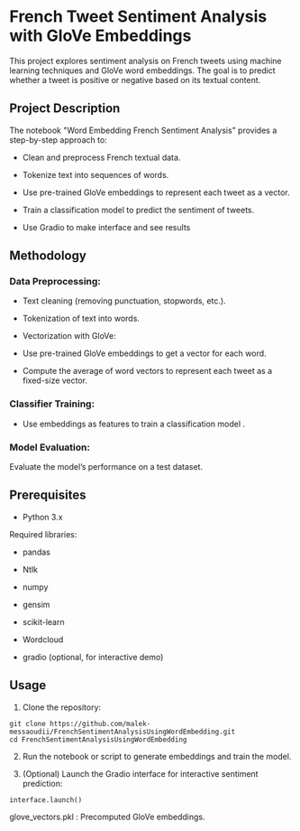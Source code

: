 # French Tweet Sentiment Analysis with GloVe Embeddings

This project explores sentiment analysis on French tweets using machine learning techniques and GloVe word embeddings. The goal is to predict whether a tweet is positive or negative based on its textual content.

## Project Description

The notebook "Word Embedding French Sentiment Analysis" provides a step-by-step approach to:

- Clean and preprocess French textual data.

- Tokenize text into sequences of words.

- Use pre-trained GloVe embeddings to represent each tweet as a vector.

- Train a classification model to predict the sentiment of tweets.

- Use Gradio to make interface and see results

## Methodology

### Data Preprocessing:

- Text cleaning (removing punctuation, stopwords, etc.).

- Tokenization of text into words.

- Vectorization with GloVe:

- Use pre-trained GloVe embeddings to get a vector for each word.

- Compute the average of word vectors to represent each tweet as a fixed-size vector.

### Classifier Training:

- Use embeddings as features to train a classification model .

### Model Evaluation:

Evaluate the model’s performance on a test dataset.

## Prerequisites

- Python 3.x

Required libraries:

- pandas
  
- Ntlk

- numpy

- gensim

- scikit-learn

- Wordcloud

- gradio (optional, for interactive demo)

## Usage

1. Clone the repository:
```
git clone https://github.com/malek-messaoudii/FrenchSentimentAnalysisUsingWordEmbedding.git
cd FrenchSentimentAnalysisUsingWordEmbedding
```

2. Run the notebook or script to generate embeddings and train the model.

3. (Optional) Launch the Gradio interface for interactive sentiment prediction:
````
interface.launch()
````
glove_vectors.pkl : Precomputed GloVe embeddings.
